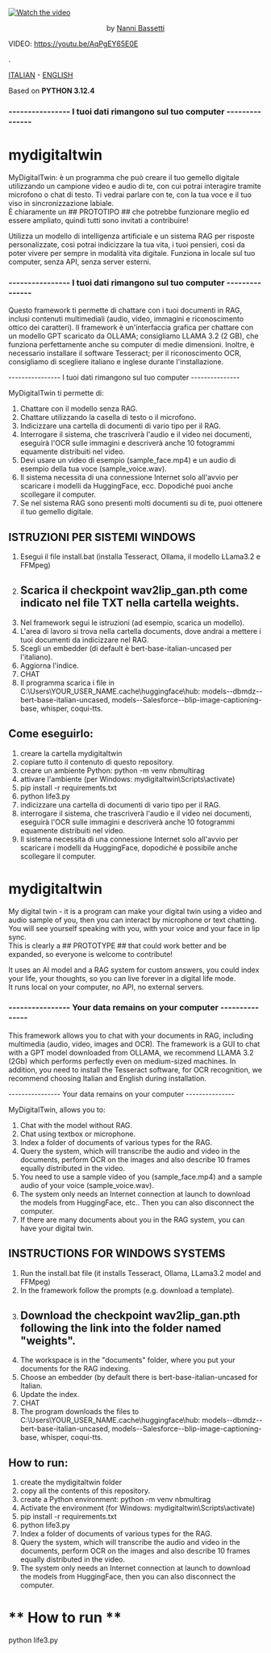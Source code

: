 [![Watch the video](https://img.youtube.com/vi/AqPgEY65E0E/maxresdefault.jpg)](https://youtu.be/AqPgEY65E0E)
<p align="center">by <a href="https://nannibassetti.com" target="_blank">Nanni Bassetti</a></p>   
VIDEO: <a href="https://youtu.be/AqPgEY65E0E" target="_blank"> https://youtu.be/AqPgEY65E0E </a>   
  
.
  
[ITALIAN](#ITALIANO)  -  [ENGLISH](#ENGLISH)  

Based on **PYTHON 3.12.4**   
###  ---------------- I tuoi dati rimangono sul tuo computer ---------------   
<a name="ITALIANO"></a>  
# mydigitaltwin  
MyDigitalTwin: è un programma che può creare il tuo gemello digitale utilizzando un campione video e audio di te, con cui potrai interagire tramite microfono o chat di testo.
Ti vedrai parlare con te, con la tua voce e il tuo viso in sincronizzazione labiale.  
È chiaramente un ## PROTOTIPO ## che potrebbe funzionare meglio ed essere ampliato, quindi tutti sono invitati a contribuire!  

Utilizza un modello di intelligenza artificiale e un sistema RAG per risposte personalizzate, così potrai indicizzare la tua vita, i tuoi pensieri, così da poter vivere per sempre in modalità vita digitale.
Funziona in locale sul tuo computer, senza API, senza server esterni.

### ---------------- I tuoi dati rimangono sul tuo computer ---------------

Questo framework ti permette di chattare con i tuoi documenti in RAG, inclusi contenuti multimediali (audio, video, immagini e riconoscimento ottico dei caratteri).
Il framework è un'interfaccia grafica per chattare con un modello GPT scaricato da OLLAMA; consigliamo LLAMA 3.2 (2 GB), che funziona perfettamente anche su computer di medie dimensioni.
Inoltre, è necessario installare il software Tesseract; per il riconoscimento OCR, consigliamo di scegliere italiano e inglese durante l'installazione.

---------------- I tuoi dati rimangono sul tuo computer ---------------

MyDigitalTwin ti permette di:
1) Chattare con il modello senza RAG.
2) Chattare utilizzando la casella di testo o il microfono.
3) Indicizzare una cartella di documenti di vario tipo per il RAG.
4) Interrogare il sistema, che trascriverà l'audio e il video nei documenti, eseguirà l'OCR sulle immagini e descriverà anche 10 fotogrammi equamente distribuiti nel video.
5) Devi usare un video di esempio (sample_face.mp4) e un audio di esempio della tua voce (sample_voice.wav).
6) Il sistema necessita di una connessione Internet solo all'avvio per scaricare i modelli da HuggingFace, ecc. Dopodiché puoi anche scollegare il computer.
7) Se nel sistema RAG sono presenti molti documenti su di te, puoi ottenere il tuo gemello digitale.

## ISTRUZIONI PER SISTEMI WINDOWS

1) Esegui il file install.bat (installa Tesseract, Ollama, il modello LLama3.2 e FFMpeg)
2) ## Scarica il checkpoint wav2lip_gan.pth come indicato nel file TXT nella cartella weights.
3) Nel framework segui le istruzioni (ad esempio, scarica un modello).
4) L'area di lavoro si trova nella cartella documents, dove andrai a mettere i tuoi documenti da indicizzare nel RAG.
5) Scegli un embedder (di default è bert-base-italian-uncased per l'italiano).
6) Aggiorna l'indice.
7) CHAT
8) Il programma scarica i file in C:\Users\YOUR_USER_NAME\.cache\huggingface\hub: models--dbmdz--bert-base-italian-uncased, models--Salesforce--blip-image-captioning-base, whisper, coqui-tts.

## Come eseguirlo:
1) creare la cartella mydigitaltwin
2) copiare tutto il contenuto di questo repository.
3) creare un ambiente Python: python -m venv nbmultirag
4) attivare l'ambiente (per Windows: mydigitaltwin\Scripts\activate)
5) pip install -r requirements.txt
6) python life3.py
7) indicizzare una cartella di documenti di vario tipo per il RAG.
8) interrogare il sistema, che trascriverà l'audio e il video nei documenti, eseguirà l'OCR sulle immagini e descriverà anche 10 fotogrammi equamente distribuiti nel video.
9) Il sistema necessita di una connessione Internet solo all'avvio per scaricare i modelli da HuggingFace, dopodiché è possibile anche scollegare il computer.

  
<a name="ENGLISH"></a>
# mydigitaltwin  
My digital twin - it is a program can make your digital twin using a video and audio sample of you, then you can interact by microphone or text chatting.  
You will see yourself speaking with you, with your voice and your face in lip sync.  
This is clearly a ## PROTOTYPE ## that could work better and be expanded, so everyone is welcome to contribute!  

It uses an AI model and a RAG system for custom answers, you could index your life, your thoughts, so you can live forever in a digital life mode.  
It runs local on your computer, no API, no external servers.  
  
### ---------------- Your data remains on your computer ---------------  

This framework allows you to chat with your documents in RAG, including multimedia (audio, video, images and OCR).
The framework is a GUI to chat with a GPT model downloaded from OLLAMA, we recommend LLAMA 3.2 (2Gb) which performs perfectly even on medium-sized machines.
In addition, you need to install the Tesseract software, for OCR recognition, we recommend choosing Italian and English during installation.

---------------- Your data remains on your computer ---------------  

MyDigitalTwin, allows you to:
1) Chat with the model without RAG.
2) Chat using textbox or microphone.
3) Index a folder of documents of various types for the RAG.
4) Query the system, which will transcribe the audio and video in the documents, perform OCR on the images and also describe 10 frames equally distributed in the video.
5) You need to use a sample video of you (sample_face.mp4) and a sample audio of your voice (sample_voice.wav).
6) The system only needs an Internet connection at launch to download the models from HuggingFace, etc.. Then you can also disconnect the computer.
7) If there are many documents about you in the RAG system, you can have your digital twin.

## INSTRUCTIONS FOR WINDOWS SYSTEMS

1) Run the install.bat file (it installs Tesseract, Ollama, LLama3.2 model and FFMpeg)
2) In the framework follow the prompts (e.g. download a template).
3) ## Download the checkpoint wav2lip_gan.pth following the link into the folder named "weights".
4) The workspace is in the "documents" folder, where you put your documents for the RAG indexing.
5) Choose an embedder (by default there is bert-base-italian-uncased for Italian.
6) Update the index.
7) CHAT
8) The program downloads the files to C:\Users\YOUR_USER_NAME\.cache\huggingface\hub: models--dbmdz--bert-base-italian-uncased, models--Salesforce--blip-image-captioning-base, whisper, coqui-tts.

## How to run:
1) create the mydigitaltwin folder
2) copy all the contents of this repository.
3) create a Python environment: python -m venv nbmultirag
4) Activate the environment (for Windows: mydigitaltwin\Scripts\activate)
5) pip install -r requirements.txt
6) python life3.py 
7) Index a folder of documents of various types for the RAG.
8) Query the system, which will transcribe the audio and video in the documents, perform OCR on the images and also describe 10 frames equally distributed in the video.
9) The system only needs an Internet connection at launch to download the models from HuggingFace, then you can also disconnect the computer.
 
# ** How to run **  
python life3.py  
 
